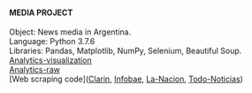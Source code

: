 #### MEDIA PROJECT
  
    
Object: News media in Argentina.    
Language: Python 3.7.6    
Libraries: Pandas, Matplotlib, NumPy, Selenium, Beautiful Soup.   
[Analytics-visualization](https://nbviewer.jupyter.org/github/Carataco/media/blob/master/media-report.ipynb)    
[Analytics-raw](https://github.com/Carataco/media/blob/master/media-report-raw.py)  
[Web scraping code]([Clarin](https://github.com/Carataco/media/blob/master/clarin_scraper.py), [Infobae](https://github.com/Carataco/media/blob/master/infobae_scraper.py), [La-Nacion](https://github.com/Carataco/media/blob/master/lanacion_scraper.py), [Todo-Noticias](https://github.com/Carataco/media/blob/master/todonoticias_scraper.py)) 
